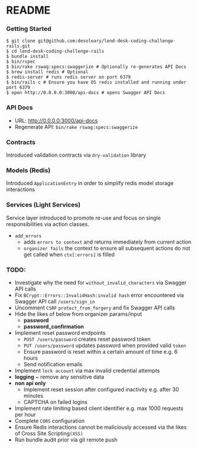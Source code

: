 # README

### Getting Started
```shell
$ git clone git@github.com:desoleary/lend-desk-coding-challenge-rails.git
$ cd lend-desk-coding-challenge-rails
$ bundle install
$ bin/rspec
$ bin/rake rswag:specs:swaggerize # Optionally re-generates API Docs
$ brew install redis # Optional
$ redis-server # runs redis server on port 6379
$ bin/rails c # Ensure you have OS redis installed and running under port 6379
$ open http://0.0.0.0:3000/api-docs # opens Swagger API Docs
```

### API Docs
- URL: http://0.0.0.0:3000/api-docs
- Regenerate API: `bin/rake rswag:specs:swaggerize`

### Contracts
Introduced validation contracts via `dry-validation` library

### Models (Redis)
Introduced `ApplicationEntry` in order to simplify redis model storage interactions

### Services (Light Services)
Service layer introduced to promote re-use and focus on single responsibilities via action classes.

- `add_errors`
  - adds `errors to context` and returns immediately from current action
  - `organizer fails` the context to ensure all subsequent actions do not get called when `ctx[:errors]` is filled

### TODO:
- Investigate why the need for `without_invalid_characters` via Swagger API calls
- Fix `BCrypt::Errors::InvalidHash:invalid hash` error encountered via Swagger API call `/users/sign_in` 
- Uncomment `CSRF` `protect_from_forgery` and fix Swagger API calls
- Hide the likes of below from organizer params/input
  - **password**
  - **password_confirmation**
- Implement reset password endpoints 
  - `POST /users/password` creates reset password token
  - `PUT /users/password` updates password when provided valid `token`
  - Ensure password is reset within a certain amount of time e.g. 6 hours
  - Send notification emails
- Implement `lock account` via max invalid credential attempts
- **logging** ~ remove any sensitive data
- **non api only**
  - Implement reset session after configured inactivity e.g. after 30 minutes
  - CAPTCHA on failed logins
- Implement rate limiting based client identifier e.g. max 1000 requests per hour
- Complete `CORS` configuration
- Ensure Redis interactions cannot be maliciously accessed via the likes of Cross Site Scripting`(XSS)`
- Run bundle audit prior via git remote push
